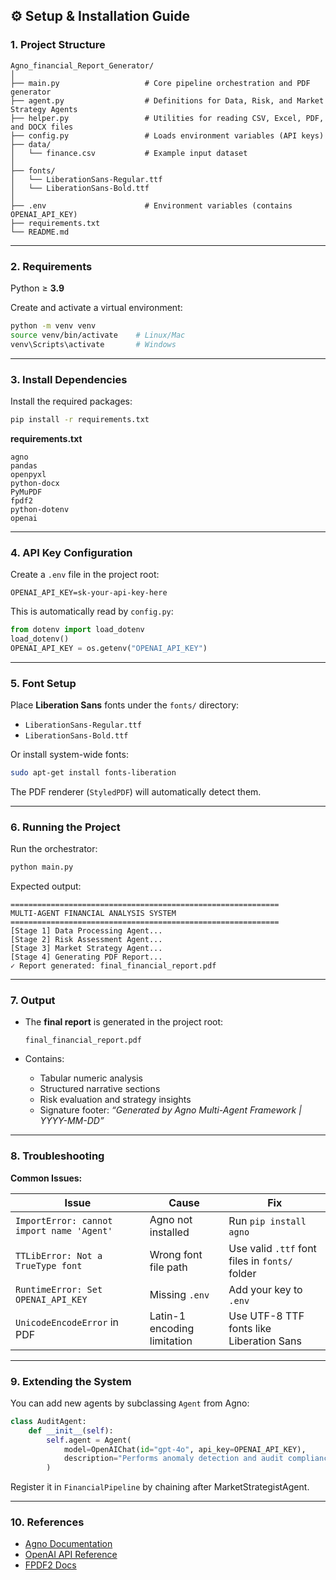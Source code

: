 ## ⚙️ Setup & Installation Guide

### **1. Project Structure**

```
Agno_financial_Report_Generator/
│
├── main.py                   # Core pipeline orchestration and PDF generator
├── agent.py                  # Definitions for Data, Risk, and Market Strategy Agents
├── helper.py                 # Utilities for reading CSV, Excel, PDF, and DOCX files
├── config.py                 # Loads environment variables (API keys)
├── data/
│   └── finance.csv           # Example input dataset
│
├── fonts/
│   └── LiberationSans-Regular.ttf
│   └── LiberationSans-Bold.ttf
│
├── .env                      # Environment variables (contains OPENAI_API_KEY)
├── requirements.txt
└── README.md
```

---

### **2. Requirements**

Python ≥ **3.9**

Create and activate a virtual environment:

```bash
python -m venv venv
source venv/bin/activate    # Linux/Mac
venv\Scripts\activate       # Windows
```

---

### **3. Install Dependencies**

Install the required packages:

```bash
pip install -r requirements.txt
```

**requirements.txt**

```
agno
pandas
openpyxl
python-docx
PyMuPDF
fpdf2
python-dotenv
openai
```

---

### **4. API Key Configuration**

Create a `.env` file in the project root:

```
OPENAI_API_KEY=sk-your-api-key-here
```

This is automatically read by `config.py`:

```python
from dotenv import load_dotenv
load_dotenv()
OPENAI_API_KEY = os.getenv("OPENAI_API_KEY")
```

---

### **5. Font Setup**

Place **Liberation Sans** fonts under the `fonts/` directory:

* `LiberationSans-Regular.ttf`
* `LiberationSans-Bold.ttf`

Or install system-wide fonts:

```bash
sudo apt-get install fonts-liberation
```

The PDF renderer (`StyledPDF`) will automatically detect them.

---

### **6. Running the Project**

Run the orchestrator:

```bash
python main.py
```

Expected output:

```
============================================================
MULTI-AGENT FINANCIAL ANALYSIS SYSTEM
============================================================
[Stage 1] Data Processing Agent...
[Stage 2] Risk Assessment Agent...
[Stage 3] Market Strategy Agent...
[Stage 4] Generating PDF Report...
✓ Report generated: final_financial_report.pdf
```

---

### **7. Output**

* The **final report** is generated in the project root:

  ```
  final_financial_report.pdf
  ```
* Contains:

  * Tabular numeric analysis
  * Structured narrative sections
  * Risk evaluation and strategy insights
  * Signature footer:
    *“Generated by Agno Multi-Agent Framework | YYYY-MM-DD”*

---

### **8. Troubleshooting**

**Common Issues:**

| Issue                                     | Cause                       | Fix                                            |
| ----------------------------------------- | --------------------------- | ---------------------------------------------- |
| `ImportError: cannot import name 'Agent'` | Agno not installed          | Run `pip install agno`                         |
| `TTLibError: Not a TrueType font`         | Wrong font file path        | Use valid `.ttf` font files in `fonts/` folder |
| `RuntimeError: Set OPENAI_API_KEY`        | Missing `.env`              | Add your key to `.env`                         |
| `UnicodeEncodeError` in PDF               | Latin-1 encoding limitation | Use UTF-8 TTF fonts like Liberation Sans       |

---

### **9. Extending the System**

You can add new agents by subclassing `Agent` from Agno:

```python
class AuditAgent:
    def __init__(self):
        self.agent = Agent(
            model=OpenAIChat(id="gpt-4o", api_key=OPENAI_API_KEY),
            description="Performs anomaly detection and audit compliance checks."
        )
```

Register it in `FinancialPipeline` by chaining after MarketStrategistAgent.

---

### **10. References**

* [Agno Documentation](https://docs.agno.com)
* [OpenAI API Reference](https://platform.openai.com/docs)
* [FPDF2 Docs](https://pyfpdf.github.io/fpdf2/)


